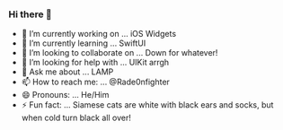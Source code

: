 ### Hi there 👋

<!--
**Rade0nFighter/Rade0nFighter** is a ✨ _special_ ✨ repository because its `README.md` (this file) appears on your GitHub profile.

Here are some ideas to get you started:

- 🔭 I’m currently working on ...
- 🌱 I’m currently learning ...
- 👯 I’m looking to collaborate on ...
- 🤔 I’m looking for help with ...
- 💬 Ask me about ...
- 📫 How to reach me: ...
- 😄 Pronouns: ...
- ⚡ Fun fact: ...
-->
- 🔭 I’m currently working on ... iOS Widgets
- 🌱 I’m currently learning ... SwiftUI
- 👯 I’m looking to collaborate on ... Down for whatever!
- 🤔 I’m looking for help with ... UIKit arrgh
- 💬 Ask me about ... LAMP
- 📫 How to reach me: ... @Rade0nfighter
- 😄 Pronouns: ... He/Him
- ⚡ Fun fact: ... Siamese cats are white with black ears and socks, but when cold turn black all over!
